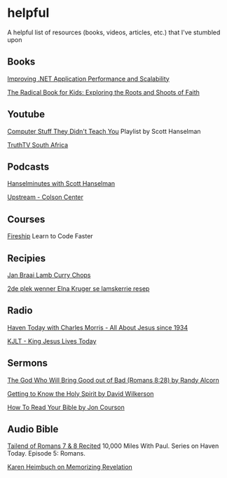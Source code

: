 # helpful
A helpful list of resources (books, videos, articles, etc.) that I've stumbled upon

## Books

[Improving .NET Application Performance and Scalability](https://www.google.com/url?sa=t&rct=j&q=&esrc=s&source=web&cd=&ved=2ahUKEwif06bRyIr-AhVaOMAKHSICCosQFnoECA8QAQ&url=https%3A%2F%2Fdownload.microsoft.com%2Fdownload%2Fa%2F7%2Fe%2Fa7ea6fd9-2f56-439e-a8de-024c968f26d1%2FScaleNet.pdf&usg=AOvVaw2VAY_3_MEkdtp4En5YlyEr)

[The Radical Book for Kids: Exploring the Roots and Shoots of Faith](https://www.amazon.com/Radical-Book-Kids-Exploring-Shoots/dp/1942572719)

## Youtube

[Computer Stuff They Didn't Teach You](https://www.youtube.com/watch?v=gDXmTJakpT8&list=PL0M0zPgJ3HSesuPIObeUVQNbKqlw5U2Vr)
Playlist by Scott Hanselman

[TruthTV South Africa](https://www.youtube.com/@TruthTVSouthAfrica)

## Podcasts

[Hanselminutes with Scott Hanselman](https://hanselminutes.com/)

[Upstream - Colson Center](https://www.colsoncenter.org/upstream/)

## Courses

[Fireship](https://fireship.io/) Learn to Code Faster

## Recipies

[Jan Braai Lamb Curry Chops](https://braai.com/lamb-curry-chops/)

[2de plek wenner Elna Kruger se lamskerrie resep](https://www.netwerk24.com/sarie/kos/resepte/vleis/2de-plek-wenner-elna-kruger-se-lamskerrie-resep-20170914)

## Radio

[Haven Today with Charles Morris - All About Jesus since 1934](https://haventoday.org/)

[KJLT - King Jesus Lives Today](http://kjlt.org/wordpress/)

## Sermons

[The God Who Will Bring Good out of Bad (Romans 8:28) by Randy Alcorn](https://www.epm.org/resources/2010/Dec/14/god-who-will-bring-good-out-bad-romans-828-video/)

[Getting to Know the Holy Spirit by David Wilkerson](https://www.youtube.com/watch?v=wuj6D3pqn6w)

[How To Read Your Bible by Jon Courson](https://www.joncourson.com/playteaching/S3001)

## Audio Bible

[Tailend of Romans 7 & 8 Recited](https://haventoday.org/player/index.php?podcastID=1689318000&podcastSeconds=0&podcastVolume=0.75&podcastSetting=tall&podcastPopup=false&podcastStatus=playing&postId=221784#)
10,000 Miles With Paul. Series on Haven Today. Episode 5: Romans.

[Karen Heimbuch on Memorizing Revelation](https://haventoday.org/blog/karen-heimbuch-memorizing-revelation/)

